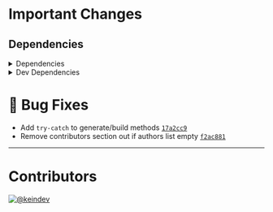 # Important Changes

## Dependencies

<details>
<summary>Dependencies</summary>

- Bumped **[gh-gql](https://www.npmjs.com/package/gh-gql/v/1.4.9)** from `1.4.2` to `1.4.9`
- Bumped **[string-lookup-manager](https://www.npmjs.com/package/string-lookup-manager/v/1.1.2)** from `1.1.1` to `1.1.2`

</details>

<details>
<summary>Dev Dependencies</summary>

- Bumped **[@babel/preset-env](https://www.npmjs.com/package/@babel/preset-env/v/7.14.0)** from `7.13.15` to `7.14.0`
- Bumped **[@tagproject/ts-package-shared-config](https://www.npmjs.com/package/@tagproject/ts-package-shared-config/v/1.5.8)** from `1.5.5` to `1.5.8`
- Bumped **[ghinfo](https://www.npmjs.com/package/ghinfo/v/1.0.8)** from `1.0.6` to `1.0.8`
- Removed **[changelog-guru](https://www.npmjs.com/package/changelog-guru/v/2.0.16)**, with `^2.0.16`

</details>

# :bug: Bug Fixes

- Add `try-catch` to generate/build methods [`17a2cc9`](https://github.com/keindev/changelog-guru/commit/17a2cc97f62f7f8d9397d75016345283e0306d94)
- Remove contributors section out if authors list empty [`f2ac881`](https://github.com/keindev/changelog-guru/commit/f2ac88182bdc67eb668f0953ae0a4a8eda1569a0)

---

# Contributors

[![@keindev](https://avatars.githubusercontent.com/u/4527292?v=4&s=40)](https://github.com/keindev)
